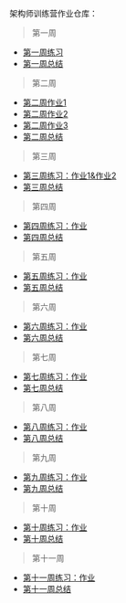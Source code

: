 架构师训练营作业仓库：

> 第一周

- [第一周练习](https://github.com/rooobot/architecture-training/issues/1)
- [第一周总结](https://github.com/rooobot/architecture-training/issues/2)

> 第二周

- [第二周作业1](https://github.com/rooobot/architecture-training/issues/3)
- [第二周作业2](https://github.com/rooobot/architecture-training/issues/4)
- [第二周作业3](https://github.com/rooobot/architecture-training/issues/5)
- [第二周总结](https://github.com/rooobot/architecture-training/issues/6)

> 第三周

- [第三周练习：作业1&作业2](https://github.com/rooobot/architecture-training/issues/7)
- [第三周总结](https://github.com/rooobot/architecture-training/issues/8)


> 第四周

- [第四周练习：作业](https://github.com/rooobot/architecture-training/issues/9)
- [第四周总结](https://github.com/rooobot/architecture-training/issues/10)

> 第五周

- [第五周练习：作业](https://github.com/rooobot/architecture-training/issues/12)
- [第五周总结](https://github.com/rooobot/architecture-training/issues/13)

> 第六周

- [第六周练习：作业](https://github.com/rooobot/architecture-training/issues/14)
- [第六周总结](https://github.com/rooobot/architecture-training/issues/15)


> 第七周

- [第七周练习：作业](https://github.com/rooobot/architecture-training/issues/16)
- [第七周总结](https://github.com/rooobot/architecture-training/issues/17)


> 第八周

- [第八周练习：作业](https://github.com/rooobot/architecture-training/issues/18)
- [第八周总结](https://github.com/rooobot/architecture-training/issues/19)

> 第九周

- [第九周练习：作业](https://github.com/rooobot/architecture-training/issues/20)
- [第九周总结](https://github.com/rooobot/architecture-training/issues/21)

> 第十周

- [第十周练习：作业](https://github.com/rooobot/architecture-training/issues/22)
- [第十周总结](https://github.com/rooobot/architecture-training/issues/23)

> 第十一周

- [第十一周练习：作业](https://github.com/rooobot/architecture-training/issues/24)
- [第十一周总结](https://github.com/rooobot/architecture-training/issues/25)


